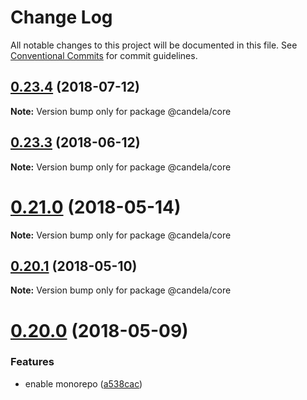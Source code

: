 # Change Log

All notable changes to this project will be documented in this file.
See [Conventional Commits](https://conventionalcommits.org) for commit guidelines.

<a name="0.23.4"></a>
## [0.23.4](https://github.com/Kitware/candela/compare/v0.23.3...v0.23.4) (2018-07-12)




**Note:** Version bump only for package @candela/core

<a name="0.23.3"></a>
## [0.23.3](https://github.com/Kitware/candela/compare/v0.23.2...v0.23.3) (2018-06-12)




**Note:** Version bump only for package @candela/core

<a name="0.21.0"></a>
# [0.21.0](https://github.com/Kitware/candela/compare/v0.20.1...v0.21.0) (2018-05-14)




**Note:** Version bump only for package @candela/core

<a name="0.20.1"></a>
## [0.20.1](https://github.com/Kitware/candela/compare/v0.20.0...v0.20.1) (2018-05-10)




**Note:** Version bump only for package @candela/core

<a name="0.20.0"></a>
# [0.20.0](https://github.com/kitware/candela/compare/v0.19.1...v0.20.0) (2018-05-09)


### Features

* enable monorepo ([a538cac](https://github.com/kitware/candela/commit/a538cac))
